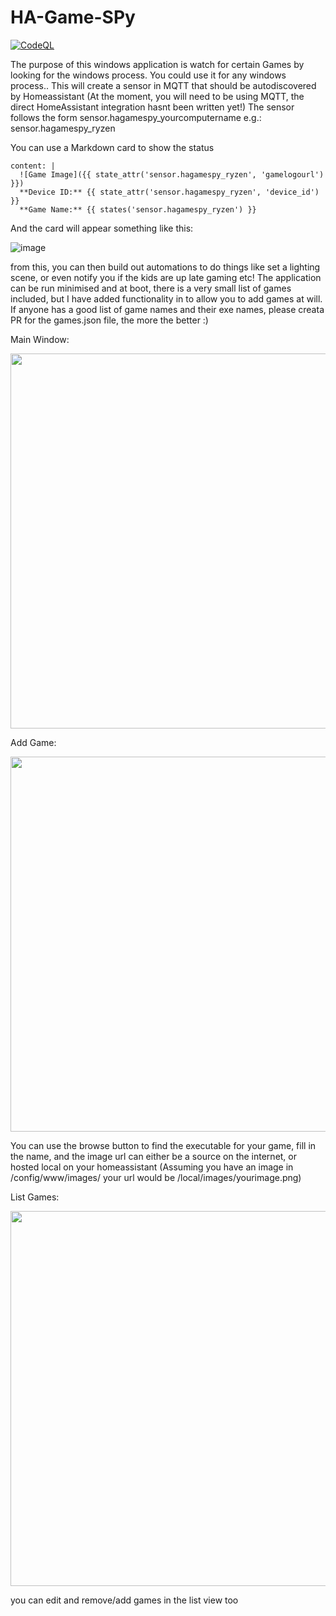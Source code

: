 # HA-Game-SPy

[![CodeQL](https://github.com/jimmyeao/HA-Game-SPy/actions/workflows/codeql.yml/badge.svg)](https://github.com/jimmyeao/HA-Game-SPy/actions/workflows/codeq.yml)

The purpose of this windows application is watch for certain Games by looking for the windows process. You could use it for any windows process..
This will create a sensor in MQTT that should be autodiscovered by Homeassistant (At the moment, you will need to be using MQTT, the direct HomeAssistant integration hasnt been written yet!)
The sensor follows the form sensor.hagamespy_yourcomputername e.g.:
sensor.hagamespy_ryzen

You can use a Markdown card to show the status
```type: markdown
content: |
  ![Game Image]({{ state_attr('sensor.hagamespy_ryzen', 'gamelogourl') }})
  **Device ID:** {{ state_attr('sensor.hagamespy_ryzen', 'device_id') }}
  **Game Name:** {{ states('sensor.hagamespy_ryzen') }}
```
And the card will appear something like this:

![image](https://github.com/jimmyeao/HA-Game-SPy/assets/5197831/caa6e8c2-de9c-4e02-8ff2-b3ad3c132a5f)

from this, you can then build out automations to do things like set a lighting scene, or even notify you if the kids are up late gaming etc!
The application can be run minimised and at boot, there is a very small list of games included, but I have added functionality in to allow you to add games at will.
If anyone has a good list of game names and their exe names, please creata PR for the games.json file, the more the better :)

Main Window:

<img src="https://github.com/jimmyeao/HA-Game-SPy/assets/5197831/ec483760-9159-4346-a8c6-b7ad944b37fe" width="600" >


Add Game:

<img src="https://github.com/jimmyeao/HA-Game-SPy/assets/5197831/b3d2c25e-0fdb-4cde-ad1f-5e3b81cd09e3" width="600" >

You can use the browse button to find the executable for your game, fill in the name, and the image url can either be a source on the internet, or hosted local on your homeassistant (Assuming you have an image in /config/www/images/ your url would be /local/images/yourimage.png)

List Games:

<img src="https://github.com/jimmyeao/HA-Game-SPy/assets/5197831/513a972c-b9dd-4a09-8ad1-0b657ee80283" width="600" >

you can edit and remove/add games in the list view too




